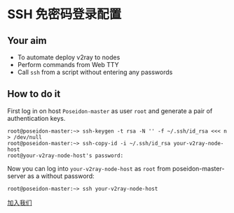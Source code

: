 # SSH 免密码登录配置

## Your aim

* To automate deploy v2ray to nodes
* Perform commands from Web TTY
* Call `ssh` from a script without entering any passwords

## How to do it

First log in on host `Poseidon-master` as user `root` and generate a pair of authentication keys.

```text
root@poseidon-master:~> ssh-keygen -t rsa -N '' -f ~/.ssh/id_rsa <<< n > /dev/null
root@poseidon-master:~> ssh-copy-id -i ~/.ssh/id_rsa your-v2ray-node-host
root@your-v2ray-node-host's password:
```

Now you can log into `your-v2ray-node-host` as `root` from poseidon-master-server as a without password:

```text
root@poseidon-master:~> ssh your-v2ray-node-host
```

[加入我们](https://t.me/v2ray_poseidon)

